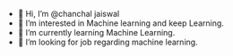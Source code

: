 - 👋 Hi, I’m @chanchal jaiswal
- 👀 I’m interested in Machine learning and keep Learning.
- 🌱 I’m currently learning Machine Learning.
- 💞️ I’m looking for job regarding machine learning.

<!---
chanchal75/chanchal75 is a ✨ special ✨ repository because its `README.md` (this file) appears on your GitHub profile.
You can click the Preview link to take a look at your changes.
--->
